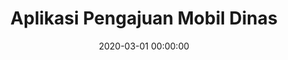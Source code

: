 ---
layout: inner
position: left
title: 'Aplikasi Pengajuan Mobil Dinas'
lead_text: 'Developed an Android app for PT. PJB to manage schedules and submit reservations for official vehicles (_mobil dinas_).'
tags: ['MySQL', 'PHP, Yii2', 'Kotlin', 'Android SDK']
#tags: ['MySQL', 'PHP, Yii2', 'Kotlin', 'Android SDK', 'Traccar']
featured_image: ['/img/posts/mobdin-min.png', '/img/posts/mobdin2-min.png']
date: 2020-03-01 00:00:00
categories: ['Solution', 'Android', 'API Service']
project_link: ''
button_icon: ''
button_text: ''
order: 23
visible: 1
company: 'Freelance'
---